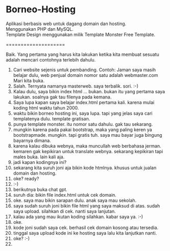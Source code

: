 # Borneo-Hosting
Aplikasi berbasis web untuk dagang domain dan hosting.<br>
Menggunakan PHP dan MySQL.<br>
Template Design menggunakan milik Template Monster Free Template.<br>

====================<br>

Baik. Yang pertama yang harus kita lakukan ketika kita membuat sesuatu adalah mencari contohnya terlebih dahulu.

1. Cari website sejenis untuk pembanding.
   Contoh:
   Jaman saya masih belajar dulu, web penjual domain nomor satu adalah webmaster.com
   Mari kita buka.
2. Salah. Ternyata namanya masterweb. saya terbalik. sori. :-)
3. Kalau dulu, saya bikin index html ... bukan. bukan itu yang pertama saya lakukan. soalnya gak tau filenya pada kemana.
4. Saya lupa kapan saya belajar index.html pertama kali. karena mulai koding html waktu tahun 2000.
5. waktu bikin borneo hosting ini, saya lupa. tapi yang jelas saya cari templatenya dulu. template gratisan.
6. punya template monster. itu nomor satu dahulu. gak tau sekarang.
7. mungkin karena pada pakai bootstrap, maka yang paling keren ya bootstrapmade. mungkin. tapi gratis tuh. saya mau bayar juga bingung bayarnya dimana.
8. karena kalau dibuka webnya, maka muncullah web berbahasa jerman. kemaren gak kepikiran untuk translate webnya. sekarang kepikiran tapi males buka. lain kali aja.
9. jadi kapan kodingnya ini?
10. sekarang kita suruh joni aja bikin kode htmlnya. khusus untuk jualan domain dan hosting.
11. oke? ready?
12. :-)
13. berikutnya buka chat gpt.
14. suruh dia: bikin file index.html untuk cek domain.
15. oke. saya mau bikin sarapan dulu. anak saya mau sekolah.
16. saya sudah suruh joni bikin file html yang saya maksud di atas. sudah saya upload. silahkan di cek. nanti saya lanjutan.
17. kalau ada yang mau ikutan koding silahkan. kabar saya ya. :-)
18. oke.
19. kode joni sudah saya cek. berhasil cek domain kosong atau tersedia.
20. tinggal saya upload kode ini ke hosting saya lalu kita lanjutkan nanti.
21. oke? :-)
22. 
